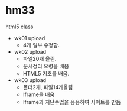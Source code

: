 # hm33
html5 class

- wk01 upload
  - 4개 일부 수정함.
- wk02 upload
  - 파일20개 올림.
  - 문서정리 요령을 배움
  - HTML5 기초를 배움.
- wk03 upload
  - 폴더2개, 파일14개올림
  - Iframe을 배움
  - Iframe과 지난수업을 응용하여 사이트를 만듬
  
